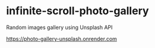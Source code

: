 # infinite-scroll-photo-gallery

Random images gallery using Unsplash API

https://photo-gallery-unsplash.onrender.com
